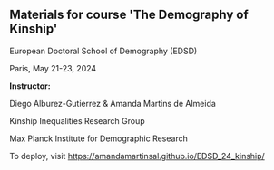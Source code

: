 ## Materials for course 'The Demography of Kinship'

European Doctoral School of Demography (EDSD)

Paris, May 21-23, 2024

**Instructor:**

Diego Alburez-Gutierrez & Amanda Martins de Almeida

Kinship Inequalities Research Group

Max Planck Institute for Demographic Research

To deploy, visit https://amandamartinsal.github.io/EDSD_24_kinship/
